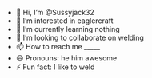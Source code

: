 - 👋 Hi, I’m @Sussyjack32
- 👀 I’m interested in eaglercraft
- 🌱 I’m currently learning nothing
- 💞️ I’m looking to collaborate on welding
- 📫 How to reach me _____
- 😄 Pronouns: he him awesome
- ⚡ Fun fact: I like to weld

<!---
Sussyjack32/Sussyjack32 is a ✨ special ✨ repository because its `README.md` (this file) appears on your GitHub profile.
You can click the Preview link to take a look at your changes.
--->
